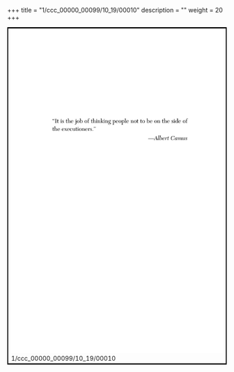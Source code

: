 +++
title = "1/ccc_00000_00099/10_19/00010"
description = ""
weight = 20
+++

<table style="border:2px solid black;max-width:800px;max-height:800px;" 
><tr><td>
<img class="center-fit-jpg"
src="/jpg_/out_jpg_dbc_010.jpg">
1/ccc_00000_00099/10_19/00010
</img></td></tr></table>
